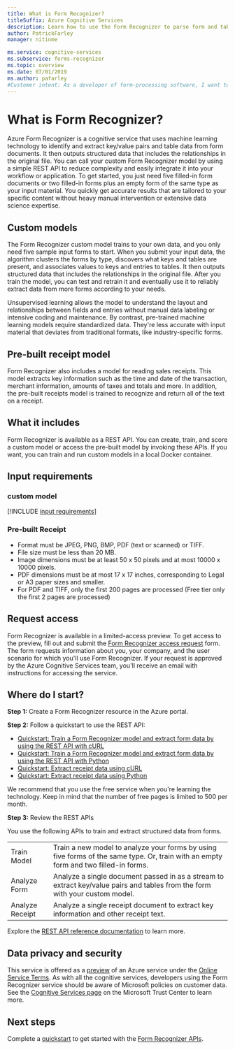 ```yaml
---
title: What is Form Recognizer?
titleSuffix: Azure Cognitive Services
description: Learn how to use the Form Recognizer to parse form and table data.
author: PatrickFarley
manager: nitinme

ms.service: cognitive-services
ms.subservice: forms-recognizer
ms.topic: overview
ms.date: 07/01/2019
ms.author: pafarley
#Customer intent: As a developer of form-processing software, I want to learn what the Form Recognizer service does so I can determine if I should use it.
---
```


# What is Form Recognizer?

Azure Form Recognizer is a cognitive service that uses machine learning technology to identify and extract key/value pairs and table data from form documents. It then outputs structured data that includes the relationships in the original file. You can call your custom Form Recognizer model by using a simple REST API to reduce complexity and easily integrate it into your workflow or application. To get started, you just need five filled-in form documents or two filled-in forms plus an empty form of the same type as your input material. You quickly get accurate results that are tailored to your specific content without heavy manual intervention or extensive data science expertise.

## Custom models

The Form Recognizer custom model trains to your own data, and you only need five sample input forms to start. When you submit your input data, the algorithm clusters the forms by type, discovers what keys and tables are present, and associates values to keys and entries to tables. It then outputs structured data that includes the relationships in the original file. After you train the model, you can test and retrain it and eventually use it to reliably extract data from more forms according to your needs.

Unsupervised learning allows the model to understand the layout and relationships between fields and entries without manual data labeling or intensive coding and maintenance. By contrast, pre-trained machine learning models require standardized data. They're less accurate with input material that deviates from traditional formats, like industry-specific forms.

## Pre-built receipt model

Form Recognizer also includes a model for reading sales receipts. This model extracts key information such as the time and date of the transaction, merchant information, amounts of taxes and totals and more. In addition, the pre-built receipts model is trained to recognize and return all of the text on a receipt.

## What it includes

Form Recognizer is available as a REST API. You can create, train, and score a custom model or access the pre-built model by invoking these APIs. If you want, you can train and run custom models in a local Docker container.

## Input requirements
### custom model

[!INCLUDE [input requirements](./includes/input-requirements.md)]

### Pre-built Receipt 
* Format must be JPEG, PNG, BMP, PDF (text or scanned) or TIFF.
*	File size must be less than 20 MB.
*	Image dimensions must be at least 50 x 50 pixels and at most 10000 x 10000 pixels. 
*	PDF dimensions must be at most 17 x 17 inches, corresponding to Legal or A3 paper sizes and smaller.
*	For PDF and TIFF, only the first 200 pages are processed (Free tier only the first 2 pages are processed)

## Request access

Form Recognizer is available in a limited-access preview. To get access to the preview, fill out and submit the [Form Recognizer access request](https://aka.ms/FormRecognizerRequestAccess) form. The form requests information about you, your company, and the user scenario for which you'll use Form Recognizer. If your request is approved by the Azure Cognitive Services team, you'll receive an email with instructions for accessing the service.

## Where do I start?

**Step 1:** Create a Form Recognizer resource in the Azure portal.

**Step 2:** Follow a quickstart to use the REST API:
* [Quickstart: Train a Form Recognizer model and extract form data by using the REST API with cURL](quickstarts/curl-train-extract.md)
* [Quickstart: Train a Form Recognizer model and extract form data by using the REST API with Python](quickstarts/python-train-extract.md)
* [Quickstart: Extract receipt data using cURL](quickstarts/curl-receipts.md)
* [Quickstart: Extract receipt data using Python](quickstarts/python-receipts.md)

We recommend that you use the free service when you're learning the technology. Keep in mind that the number of free pages is limited to 500 per month.

**Step 3:** Review the REST APIs

You use the following APIs to train and extract structured data from forms.

|||
|---|---|
| Train Model| Train a new model to analyze your forms by using five forms of the same type. Or, train with an empty form and two filled-in forms.  |
| Analyze Form |Analyze a single document passed in as a stream to extract key/value pairs and tables from the form with your custom model.  |
| Analyze Receipt |Analyze a single receipt document to extract key information and other receipt text.|

Explore the [REST API reference documentation](https://aka.ms/form-recognizer/api) to learn more. 

## Data privacy and security

This service is offered as a [preview](https://azure.microsoft.com/support/legal/preview-supplemental-terms/) of an Azure service under the [Online Service Terms](https://www.microsoftvolumelicensing.com/DocumentSearch.aspx?Mode=3&DocumentTypeId=31). As with all the cognitive services, developers using the Form Recognizer service should be aware of Microsoft policies on customer data. See the [Cognitive Services page](https://www.microsoft.com/trustcenter/cloudservices/cognitiveservices) on the Microsoft Trust Center to learn more.

## Next steps

Complete a [quickstart](quickstarts/curl-train-extract.md) to get started with the [Form Recognizer APIs](https://aka.ms/form-recognizer/api).
